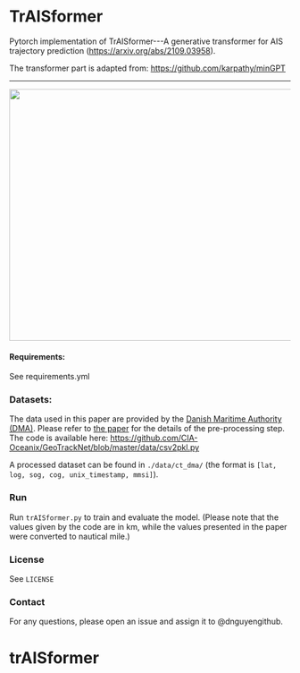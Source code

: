 # TrAISformer

Pytorch implementation of TrAISformer---A generative transformer for AIS trajectory prediction (https://arxiv.org/abs/2109.03958).

The transformer part is adapted from: https://github.com/karpathy/minGPT

---
<p align="center">
  <img width="600" height="450" src="./results/prediction_error.png">
</p>


#### Requirements: 
See requirements.yml

### Datasets:

The data used in this paper are provided by the [Danish Maritime Authority (DMA)](https://dma.dk/safety-at-sea/navigational-information/ais-data). 
Please refer to [the paper](https://arxiv.org/abs/2109.03958) for the details of the pre-processing step. The code is available here: https://github.com/CIA-Oceanix/GeoTrackNet/blob/master/data/csv2pkl.py

A processed dataset can be found in `./data/ct_dma/`
(the format is `[lat, log, sog, cog, unix_timestamp, mmsi]`).

### Run

Run `trAISformer.py` to train and evaluate the model.
(Please note that the values given by the code are in km, while the values presented in the paper were converted to nautical mile.)


### License

See `LICENSE`

### Contact
For any questions, please open an issue and assign it to @dnguyengithub.

# trAISformer
